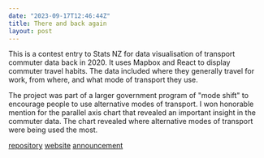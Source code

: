 ```yaml
---
date: "2023-09-17T12:46:44Z"
title: There and back again
layout: post
---
```


This is a contest entry to Stats NZ for data visualisation of transport commuter data back in 2020. It uses Mapbox and React to display commuter travel habits. The data included where they generally travel for work, from where, and what mode of transport they use.

The project was part of a larger government program of "mode shift" to encourage people to use alternative modes of transport. I won honorable mention for the parallel axis chart that revealed an important insight in the commuter data. The chart revealed where alternative modes of transport were being used the most.

[repository](https://github.com/rowinf/there-and-back-again)
[website](https://rowinf.github.io/there-and-back-again/)
[announcement](https://www.stats.govt.nz/news/winner-announced-for-2018-census-commuter-data-visualisation-competition)
